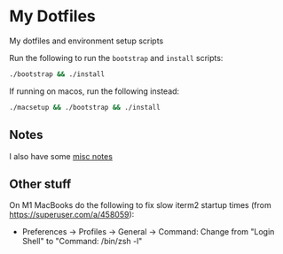 # My Dotfiles

My dotfiles and environment setup scripts

Run the following to run the `bootstrap` and `install` scripts:

```bash
./bootstrap && ./install
```

If running on macos, run the following instead:

```bash
./macsetup && ./bootstrap && ./install
```

## Notes

I also have some [misc notes](notes/README.md)

## Other stuff

On M1 MacBooks do the following to fix slow iterm2 startup times (from https://superuser.com/a/458059):

- Preferences → Profiles → General → Command: Change from "Login Shell" to "Command: /bin/zsh -l"
